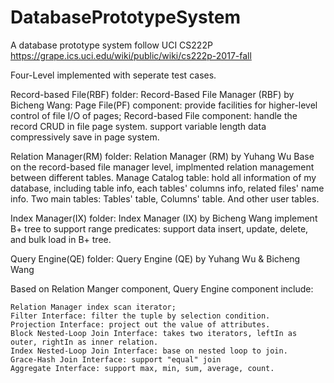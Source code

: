 # DatabasePrototypeSystem
A database prototype system follow UCI CS222P https://grape.ics.uci.edu/wiki/public/wiki/cs222p-2017-fall

Four-Level implemented with seperate test cases.

Record-based File(RBF) folder: Record-Based File Manager (RBF) by Bicheng Wang:
  Page File(PF) component:
    provide facilities for higher-level control of file I/O of pages;
  Record-based File component:
    handle the record CRUD in file page system.
    support variable length data compressively save in page system.

Relation Manager(RM) folder: Relation Manager (RM) by Yuhang Wu
  Base on the record-based file manager level, implmented relation management between different tables.
  Manage Catalog table: hold all information of my database, including table info, each tables' columns info, related files' name info.
  Two main tables: Tables' table, Columns' table.
  And other user tables.

Index Manager(IX) folder: Index Manager (IX) by Bicheng Wang
  implement B+ tree to support range predicates:
    support data insert, update, delete, and bulk load in B+ tree.


Query Engine(QE) folder: Query Engine (QE) by Yuhang Wu & Bicheng Wang

  Based on Relation Manger component, Query Engine component include:
  
    Relation Manager index scan iterator;
    Filter Interface: filter the tuple by selection condition. 
    Projection Interface: project out the value of attributes.
    Block Nested-Loop Join Interface: takes two iterators, leftIn as outer, rightIn as inner relation.
    Index Nested-Loop Join Interface: base on nested loop to join.
    Grace-Hash Join Interface: support "equal" join
    Aggregate Interface: support max, min, sum, average, count.
